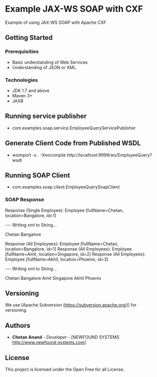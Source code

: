 # Example JAX-WS SOAP with CXF
Example of using JAX-WS SOAP with Apache CXF

## Getting Started

### Prerequisities
* Basic understanding of Web Services
* Understanding of JSON or XML.

### Technologies
* JDK 1.7 and above
* Maven 3+
* JAXB

## Running service publisher
* com.examples.soap.service.EmployeeQueryServicePublisher

## Generate Client Code from Published WSDL
* wsimport -s . -Xnocompile http://localhost:9999/ws/EmployeeQuery?wsdl

## Running SOAP Client
* com.examples.soap.client.EmployeeQuerySoapClient

### SOAP Response
Response (Single Employee): Employee [fullName=Chetan, location=Bangalore, id=1]

--- Writing xml to String...
<?xml version="1.0" encoding="UTF-8" standalone="yes"?>
<Employee id="1">
    <FullName>Chetan</FullName>
    <Location>Bangalore</Location>
</Employee>

Response (All Employees): Employee [fullName=Chetan, location=Bangalore, id=1]
Response (All Employees): Employee [fullName=Amit, location=Singapore, id=2]
Response (All Employees): Employee [fullName=Akhil, location=Phoenix, id=3]

--- Writing xml to String...
<?xml version="1.0" encoding="UTF-8" standalone="yes"?>
<Employees>
    <Employee id="1">
        <FullName>Chetan</FullName>
        <Location>Bangalore</Location>
    </Employee>
    <Employee id="2">
        <FullName>Amit</FullName>
        <Location>Singapore</Location>
    </Employee>
    <Employee id="3">
        <FullName>Akhil</FullName>
        <Location>Phoenix</Location>
    </Employee>
</Employees>

## Versioning
We use [Apache Subversion (https://subversion.apache.org/)] for versioning. 

## Authors
* **Chetan Anand** - *Developer* - [NEWFOUND SYSTEMS http://www.newfound-systems.com]

## License
This project is licensed under the Open Free for all License.

